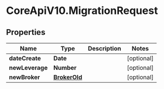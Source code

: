 # CoreApiV10.MigrationRequest

## Properties
Name | Type | Description | Notes
------------ | ------------- | ------------- | -------------
**dateCreate** | **Date** |  | [optional] 
**newLeverage** | **Number** |  | [optional] 
**newBroker** | [**BrokerOld**](BrokerOld.md) |  | [optional] 


